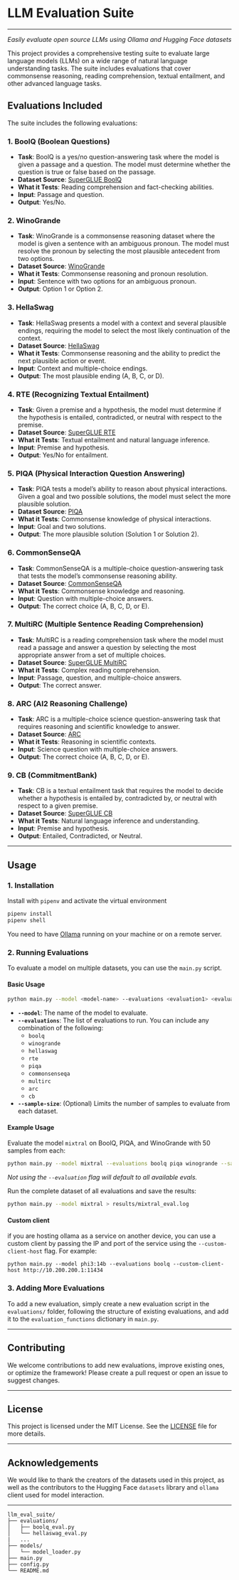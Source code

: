 # **LLM Evaluation Suite**
----------
*Easily evaluate open source LLMs using Ollama and Hugging Face datasets*

This project provides a comprehensive testing suite to evaluate large language models (LLMs) on a wide range of natural language understanding tasks. The suite includes evaluations that cover commonsense reasoning, reading comprehension, textual entailment, and other advanced language tasks.

## **Evaluations Included**

The suite includes the following evaluations:

### **1. BoolQ (Boolean Questions)**
- **Task**: BoolQ is a yes/no question-answering task where the model is given a passage and a question. The model must determine whether the question is true or false based on the passage.
- **Dataset Source**: [SuperGLUE BoolQ](https://super.gluebenchmark.com/tasks)
- **What it Tests**: Reading comprehension and fact-checking abilities.
- **Input**: Passage and question.
- **Output**: Yes/No.

### **2. WinoGrande**
- **Task**: WinoGrande is a commonsense reasoning dataset where the model is given a sentence with an ambiguous pronoun. The model must resolve the pronoun by selecting the most plausible antecedent from two options.
- **Dataset Source**: [WinoGrande](https://leaderboard.allenai.org/winogrande)
- **What it Tests**: Commonsense reasoning and pronoun resolution.
- **Input**: Sentence with two options for an ambiguous pronoun.
- **Output**: Option 1 or Option 2.

### **3. HellaSwag**
- **Task**: HellaSwag presents a model with a context and several plausible endings, requiring the model to select the most likely continuation of the context.
- **Dataset Source**: [HellaSwag](https://rowanzellers.com/hellaswag/)
- **What it Tests**: Commonsense reasoning and the ability to predict the next plausible action or event.
- **Input**: Context and multiple-choice endings.
- **Output**: The most plausible ending (A, B, C, or D).

### **4. RTE (Recognizing Textual Entailment)**
- **Task**: Given a premise and a hypothesis, the model must determine if the hypothesis is entailed, contradicted, or neutral with respect to the premise.
- **Dataset Source**: [SuperGLUE RTE](https://super.gluebenchmark.com/tasks)
- **What it Tests**: Textual entailment and natural language inference.
- **Input**: Premise and hypothesis.
- **Output**: Yes/No for entailment.

### **5. PIQA (Physical Interaction Question Answering)**
- **Task**: PIQA tests a model’s ability to reason about physical interactions. Given a goal and two possible solutions, the model must select the more plausible solution.
- **Dataset Source**: [PIQA](https://yonatanbisk.com/piqa/)
- **What it Tests**: Commonsense knowledge of physical interactions.
- **Input**: Goal and two solutions.
- **Output**: The more plausible solution (Solution 1 or Solution 2).

### **6. CommonSenseQA**
- **Task**: CommonSenseQA is a multiple-choice question-answering task that tests the model’s commonsense reasoning ability.
- **Dataset Source**: [CommonSenseQA](https://www.tau-nlp.org/commonsenseqa)
- **What it Tests**: Commonsense knowledge and reasoning.
- **Input**: Question with multiple-choice answers.
- **Output**: The correct choice (A, B, C, D, or E).

### **7. MultiRC (Multiple Sentence Reading Comprehension)**
- **Task**: MultiRC is a reading comprehension task where the model must read a passage and answer a question by selecting the most appropriate answer from a set of multiple choices.
- **Dataset Source**: [SuperGLUE MultiRC](https://super.gluebenchmark.com/tasks)
- **What it Tests**: Complex reading comprehension.
- **Input**: Passage, question, and multiple-choice answers.
- **Output**: The correct answer.

### **8. ARC (AI2 Reasoning Challenge)**
- **Task**: ARC is a multiple-choice science question-answering task that requires reasoning and scientific knowledge to answer.
- **Dataset Source**: [ARC](https://allenai.org/data/arc)
- **What it Tests**: Reasoning in scientific contexts.
- **Input**: Science question with multiple-choice answers.
- **Output**: The correct choice (A, B, C, D, or E).

### **9. CB (CommitmentBank)**
- **Task**: CB is a textual entailment task that requires the model to decide whether a hypothesis is entailed by, contradicted by, or neutral with respect to a given premise.
- **Dataset Source**: [SuperGLUE CB](https://super.gluebenchmark.com/tasks)
- **What it Tests**: Natural language inference and understanding.
- **Input**: Premise and hypothesis.
- **Output**: Entailed, Contradicted, or Neutral.

---

## **Usage**

### **1. Installation**

Install with `pipenv` and activate the virtual environment
```bash
pipenv install
pipenv shell
```

You need to have [Ollama](https://github.com/ollama/ollama) running on your machine or on a remote server.

### **2. Running Evaluations**

To evaluate a model on multiple datasets, you can use the `main.py` script.

#### **Basic Usage**

```bash
python main.py --model <model-name> --evaluations <evaluation1> <evaluation2> --sample-size <number>
```

- **`--model`**: The name of the model to evaluate.
- **`--evaluations`**: The list of evaluations to run. You can include any combination of the following:
  - `boolq`
  - `winogrande`
  - `hellaswag`
  - `rte`
  - `piqa`
  - `commonsenseqa`
  - `multirc`
  - `arc`
  - `cb`
- **`--sample-size`**: (Optional) Limits the number of samples to evaluate from each dataset.

#### **Example Usage**

Evaluate the model `mixtral` on BoolQ, PIQA, and WinoGrande with 50 samples from each:

```bash
python main.py --model mixtral --evaluations boolq piqa winogrande --sample-size 50
```

*Not using the `--evaluation` flag will default to all available evals.*

Run the complete dataset of all evaluations and save the results:

```bash
python main.py --model mixtral > results/mixtral_eval.log
```

#### **Custom client**
if you are hosting ollama as a service on another device, you can use a custom client by passing the IP and port of the service using the `--custom-client-host` flag.
For example:

```
python main.py --model phi3:14b --evaluations boolq --custom-client-host http://10.200.200.1:11434
```

### **3. Adding More Evaluations**

To add a new evaluation, simply create a new evaluation script in the `evaluations/` folder, following the structure of existing evaluations, and add it to the `evaluation_functions` dictionary in `main.py`.

---

## **Contributing**

We welcome contributions to add new evaluations, improve existing ones, or optimize the framework! Please create a pull request or open an issue to suggest changes.

---

## **License**

This project is licensed under the MIT License. See the [LICENSE](LICENSE) file for more details.

---

## **Acknowledgements**

We would like to thank the creators of the datasets used in this project, as well as the contributors to the Hugging Face `datasets` library and `ollama` client used for model interaction.

---

```
llm_eval_suite/
├── evaluations/
│   ├── boolq_eval.py
│   └── hellaswag_eval.py
|   ...
├── models/
│   └── model_loader.py
├── main.py
├── config.py
└── README.md
```
